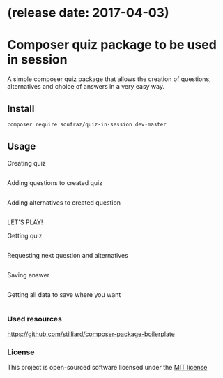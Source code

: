 # (release date: 2017-04-03)
# Composer quiz package to be used in session

A simple composer quiz package that allows the creation of questions, alternatives and choice of answers in a very easy way.

## Install
```bash
composer require soufraz/quiz-in-session dev-master
```


## Usage

Creating quiz
```

```

Adding questions to created quiz
```

```

Adding alternatives to created question
```

```

LET'S PLAY!

Getting quiz
```

```

Requesting next question and alternatives
```

```

Saving answer
```

```

Getting all data to save where you want
```

```

### Used resources
https://github.com/stilliard/composer-package-boilerplate

### License

This project is open-sourced software licensed under the [MIT license](http://opensource.org/licenses/MIT)

